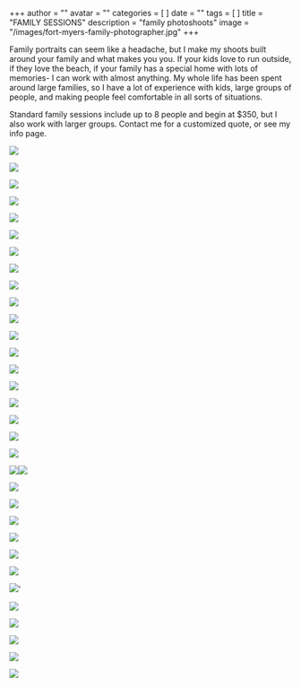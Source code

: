 +++
author = ""
avatar = ""
categories = [ ]
date = ""
tags = [ ]
title = "FAMILY SESSIONS"
description = "family photoshoots"
image = "/images/fort-myers-family-photographer.jpg"
+++

Family portraits can seem like a headache, but I make my shoots built around your family and what makes you you.  If your kids love to run outside, if they love the beach, if your family has a special home with lots of memories- I can work with almost anything. My whole life has been spent around large families, so I have a lot of experience with kids, large groups of people, and making people feel comfortable in all sorts of situations.

Standard family sessions include up to 8 people and begin at $350, but I also work with larger groups.  Contact me for a customized quote, or see my info page.

![](/images/sanibel-island-captiva-island-photographer-family-beach-session.jpg)

![](/images/captiva-island-sanibel-island-bonita-springs-photographer.jpg)

![](/images/fort-myers-photographer-family-beach-session.jpg)

![](/images/family-photoshoot-beach-photography-naples-florida.jpg)

![](/images/family-beach-session-captiva-fort-myers-beach.jpg)

![](/images/siesta-key-family-photography.jpg)

![](/images/naples-family-photographer.jpg)

![](/images/bradenton-family-photographer.jpg)

![](/images/naples-family-photography-lifestyle.jpg)

![](/images/fort-myers-family-photography.jpg)

![](/images/fort-myers-sanibel-island-family-photographer.jpg)

![](/images/fort-myers-family-motherhood-session.jpg)

![](/images/naples-motherhood-shoot-sisters-family.jpg)

![](/images/sarasota-family-photographer-motherhood-photos.jpg)

![](/images/fort-myers-sarasota-sibling-photographer.jpg)

![](/images/fort-myers-child-photographer.jpg)

![](/images/fort-myers-sarasota-family-photographer.jpg)

![](/images/siesta-key-family-photographer.jpg)

![](/images/tampa-fort-myers-family-photographer.jpg)

![](/images/fort-myers-sister-sibling-toddler-photography.jpg)![](/images/sarasota-sibling-sister-toddler-photography.jpg)

![](/images/tampa-bay-family-photography.jpg)

![](/images/tampa-family-photographer-outdoor.jpg)

![](/images/tampa-family-photoshoot.jpg)

![](/images/tampa-family-session.jpg)

![](/images/beach-photographer-family-photos-fort-myers-beach.jpg)

![](/images/fort-myers-beach-photoshoot-family-photos.jpg)

![](/images/naples-beach-photographer-family-kids-session.jpg)'

![](/images/vacation-family-photos-beach-family-session.jpg)

![](/images/six-month-photography-session-baby-lifestyle-baby.jpg)

![](/images/midwest-family-photographer-missouri-family.jpg)

![](/images/lifestyle-family-sixmonth-baby-missouri-photographer.jpg)

![](/images/missouri-six-month-baby-session.jpg)
